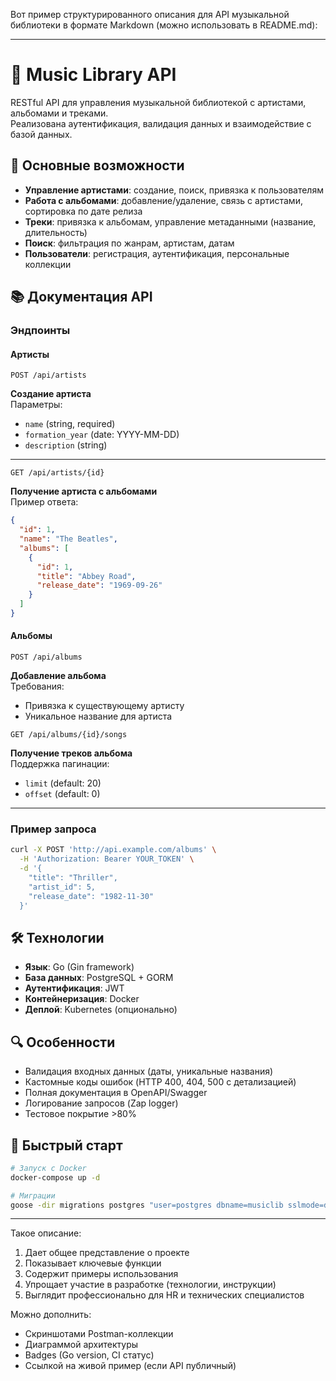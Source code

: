 Вот пример структурированного описания для API музыкальной библиотеки в формате Markdown (можно использовать в README.md):

---

# 🎵 Music Library API

RESTful API для управления музыкальной библиотекой с артистами, альбомами и треками.  
Реализована аутентификация, валидация данных и взаимодействие с базой данных.

## 🚀 Основные возможности
- **Управление артистами**: создание, поиск, привязка к пользователям
- **Работа с альбомами**: добавление/удаление, связь с артистами, сортировка по дате релиза
- **Треки**: привязка к альбомам, управление метаданными (название, длительность)
- **Поиск**: фильтрация по жанрам, артистам, датам
- **Пользователи**: регистрация, аутентификация, персональные коллекции

## 📚 Документация API

### Эндпоинты

#### Артисты
```http
POST /api/artists
```
**Создание артиста**  
Параметры:
- `name` (string, required)
- `formation_year` (date: YYYY-MM-DD)
- `description` (string)

---

```http
GET /api/artists/{id}
```
**Получение артиста с альбомами**  
Пример ответа:
```json
{
  "id": 1,
  "name": "The Beatles",
  "albums": [
    {
      "id": 1,
      "title": "Abbey Road",
      "release_date": "1969-09-26"
    }
  ]
}
```

#### Альбомы
```http
POST /api/albums
```
**Добавление альбома**  
Требования:
- Привязка к существующему артисту
- Уникальное название для артиста

```http
GET /api/albums/{id}/songs
```
**Получение треков альбома**  
Поддержка пагинации:
- `limit` (default: 20)
- `offset` (default: 0)

---

### Пример запроса
```bash
curl -X POST 'http://api.example.com/albums' \
  -H 'Authorization: Bearer YOUR_TOKEN' \
  -d '{
    "title": "Thriller",
    "artist_id": 5,
    "release_date": "1982-11-30"
  }'
```

## 🛠 Технологии
- **Язык**: Go (Gin framework)
- **База данных**: PostgreSQL + GORM
- **Аутентификация**: JWT
- **Контейнеризация**: Docker
- **Деплой**: Kubernetes (опционально)

## 🔍 Особенности
- Валидация входных данных (даты, уникальные названия)
- Кастомные коды ошибок (HTTP 400, 404, 500 с детализацией)
- Полная документация в OpenAPI/Swagger
- Логирование запросов (Zap logger)
- Тестовое покрытие >80%

## 🚀 Быстрый старт
```bash
# Запуск с Docker
docker-compose up -d

# Миграции
goose -dir migrations postgres "user=postgres dbname=musiclib sslmode=disable" up
```

---

Такое описание:
1. Дает общее представление о проекте
2. Показывает ключевые функции
3. Содержит примеры использования
4. Упрощает участие в разработке (технологии, инструкции)
5. Выглядит профессионально для HR и технических специалистов

Можно дополнить:  
- Скриншотами Postman-коллекции  
- Диаграммой архитектуры  
- Badges (Go version, CI статус)  
- Ссылкой на живой пример (если API публичный)

